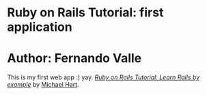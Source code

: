# Ruby on Rails Tutorial: first application
# Author: Fernando Valle

This is my first web app :) yay. [*Ruby on Rails Tutorial: Learn Rails by example*](http://railstutorial.org) by [Michael Hart](http://michaelhartl.com/).
